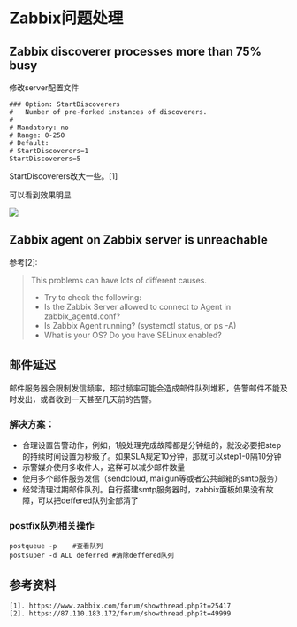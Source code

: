 # Zabbix问题处理

## Zabbix discoverer processes more than 75% busy

修改server配置文件

```
### Option: StartDiscoverers
#   Number of pre-forked instances of discoverers.
#
# Mandatory: no
# Range: 0-250
# Default:
# StartDiscoverers=1
StartDiscoverers=5
```

StartDiscoverers改大一些。[1]

可以看到效果明显

![](image/zabbix_discovery.png)

## Zabbix agent on Zabbix server is unreachable
参考[2]:

> This problems can have lots of different causes.
>
> * Try to check the following:  
> * Is the Zabbix Server allowed to connect to Agent in zabbix_agentd.conf?  
> * Is Zabbix Agent running? (systemctl status, or ps -A)
> * What is your OS? Do you have SELinux enabled?


## 邮件延迟

邮件服务器会限制发信频率，超过频率可能会造成邮件队列堆积，告警邮件不能及时发出，或者收到一天甚至几天前的告警。

### 解决方案：

* 合理设置告警动作，例如，1般处理完成故障都是分钟级的，就没必要把step的持续时间设置为秒级了。如果SLA规定10分钟，那就可以step1-0隔10分钟
* 示警媒介使用多收件人，这样可以减少邮件数量
* 使用多个邮件服务发信（sendcloud, mailgun等或者公共邮箱的smtp服务）
* 经常清理过期邮件队列。自行搭建smtp服务器时，zabbix面板如果没有故障，可以把deffered队列全部清了

### postfix队列相关操作

```
postqueue -p    #查看队列
postsuper -d ALL deferred #清除deffered队列
```

## 参考资料



```
[1]. https://www.zabbix.com/forum/showthread.php?t=25417
[2]. https://87.110.183.172/forum/showthread.php?t=49999
```

